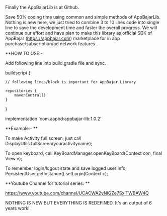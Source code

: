 
Finally the AppBajarLib is at Github.

Save 50% coding time using common and simple methods of AppBajarLib.
Nothing is new here, we just tried to combine 3 to 10 lines code into single line to save the development time and faster the overall progress.
We will continue our effort and have plan to make this library as official SDK of AppBajar (https://appbajar.com) marketplace for in app purchase/subscription/ad network features .

**HOW TO USE:-


Add following line into build.gradle file and sync.


buildscript {

    // following lines/block is important for AppBajar Library
    
    repositories {
        mavenCentral()
    }

}


implementation 'com.aapbd:appbajar-lib:1.0.2'


**Example:-
**




To make Activity full screen, just call
DisplayUtils.fullScreen(youractivityname);


To open keyboard, call
KeyBoardManager.openKeyBoard(Context con, final View v);


To remember login/logout state and save logged user info,
PersistentUser.getInstance().setLogin(Context c);


**Youtube Channel for tutorial series:
**



https://www.youtube.com/channel/UCACWA2yNIGZe7SxiTWBAW4Q

NOTHING IS NEW BUT EVERYTHING IS REDEFINED. It's an output of 6 years work!
